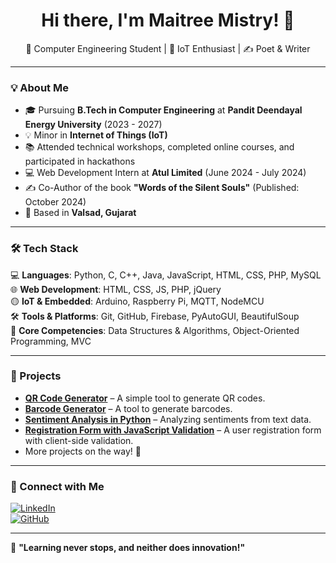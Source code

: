 <h1 align="center">Hi there, I'm Maitree Mistry! 👋</h1>

<p align="center">
  🚀 Computer Engineering Student | 🔗 IoT Enthusiast | ✍️ Poet & Writer  
</p>

---

### 💡 About Me
- 🎓 Pursuing **B.Tech in Computer Engineering** at **Pandit Deendayal Energy University** (2023 - 2027)  
- 💡 Minor in **Internet of Things (IoT)**  
- 📚 Attended technical workshops, completed online courses, and participated in hackathons  
- 💻 Web Development Intern at **Atul Limited** (June 2024 - July 2024)  
- ✍️ Co-Author of the book **"Words of the Silent Souls"** (Published: October 2024)  
- 📍 Based in **Valsad, Gujarat**

---

### 🛠️ Tech Stack
💻 **Languages**: Python, C, C++, Java, JavaScript, HTML, CSS, PHP, MySQL  
🌐 **Web Development**: HTML, CSS, JS, PHP, jQuery  
🟡 **IoT & Embedded**: Arduino, Raspberry Pi, MQTT, NodeMCU  
🛠 **Tools & Platforms**: Git, GitHub, Firebase, PyAutoGUI, BeautifulSoup  
🌟 **Core Competencies**: Data Structures & Algorithms, Object-Oriented Programming, MVC  

---

### 🚀 Projects
- **[QR Code Generator](https://github.com/maitreemistry/qr-code-generator)** – A simple tool to generate QR codes.  
- **[Barcode Generator](https://github.com/maitreemistry/barcode-generator)** – A tool to generate barcodes.  
- **[Sentiment Analysis in Python](https://github.com/maitreemistry/sentiment-analysis-python)** – Analyzing sentiments from text data.  
- **[Registration Form with JavaScript Validation](https://github.com/maitreemistry/registration-form-javascript-validation)** – A user registration form with client-side validation.  
- More projects on the way! 🚧  

---

### 👮‍️ Connect with Me
[![LinkedIn](https://img.shields.io/badge/LinkedIn-%230077B5.svg?style=for-the-badge&logo=linkedin&logoColor=white)](https://www.linkedin.com/in/maitree-mistry-1927392b8)  
[![GitHub](https://img.shields.io/badge/GitHub-%23121011.svg?style=for-the-badge&logo=github&logoColor=white)](https://github.com/maitreemistry)  

---

🌟 **"Learning never stops, and neither does innovation!"**  
